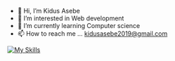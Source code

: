 - 👋 Hi, I’m Kidus Asebe
- 👀 I’m interested in Web development
- 🌱 I’m currently learning Computer science
- 📫 How to reach me ... kidusasebe2019@gmail.com

<!---
itskidus02/itskidus02 is a ✨ special ✨ repository because its `README.md` (this file) appears on your GitHub profile.
You can click the Preview link to take a look at your changes.
--->
[![My Skills](https://skillicons.dev/icons?i=js,html,css,c++,python,react)](https://skillicons.dev)
